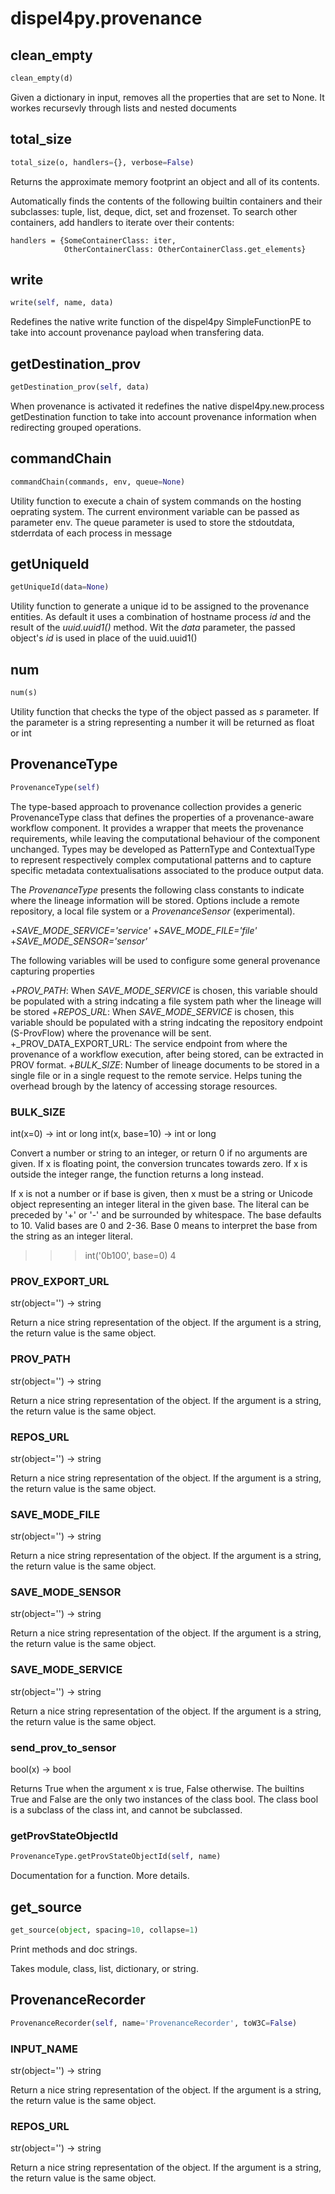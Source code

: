# dispel4py.provenance

## clean_empty
```python
clean_empty(d)
```
Given a dictionary in input, removes all the properties that are set to None.
It workes recursevly through lists and nested documents


## total_size
```python
total_size(o, handlers={}, verbose=False)
```
Returns the approximate memory footprint an object and all of its contents.

Automatically finds the contents of the following builtin containers and
their subclasses:  tuple, list, deque, dict, set and frozenset.
To search other containers, add handlers to iterate over their contents:

    handlers = {SomeContainerClass: iter,
                OtherContainerClass: OtherContainerClass.get_elements}


## write
```python
write(self, name, data)
```
Redefines the native write function of the dispel4py SimpleFunctionPE to take into account
provenance payload when transfering data.

## getDestination_prov
```python
getDestination_prov(self, data)
```
When provenance is activated it redefines the native dispel4py.new.process getDestination function to take into account provenance information
when redirecting grouped operations.

## commandChain
```python
commandChain(commands, env, queue=None)
```
Utility function to execute a chain of system commands on the hosting oeprating system.
The current environment variable can be passed as parameter env.
The queue parameter is used to store the stdoutdata, stderrdata of each process in message

## getUniqueId
```python
getUniqueId(data=None)
```
Utility function to generate a unique id to be assigned to the provenance entities. As default it uses a combination
of hostname process _id_ and the result of the _uuid.uuid1()_ method. Wit the _data_ parameter, the passed object's _id_ is used in place of the uuid.uuid1()


## num
```python
num(s)
```
Utility function that checks the type of the object passed as _s_ parameter.
If the parameter is a string representing a number it will be returned as float or int

## ProvenanceType
```python
ProvenanceType(self)
```
The type-based approach to provenance collection provides a generic ProvenanceType class
that defines the properties of a provenance-aware workflow component. It provides
a wrapper that meets the provenance requirements, while leaving the computational
behaviour of the component unchanged. Types may be developed as PatternType and ContextualType to represent respectively complex
computational patterns and to capture specific metadata contextualisations associated to the produce output data.

The _ProvenanceType_ presents the following class constants to indicate where the lineage information will be stored. Options include a remote
repository, a local file system or a _ProvenanceSensor_ (experimental).

+_SAVE_MODE_SERVICE='service'_
+_SAVE_MODE_FILE='file'_
+_SAVE_MODE_SENSOR='sensor'_

The following variables will be used to configure some general provenance capturing properties

+_PROV_PATH_: When _SAVE_MODE_SERVICE_ is chosen, this variable should be populated with a string indcating a file system path wher the lineage will be stored
+_REPOS_URL_: When _SAVE_MODE_SERVICE_ is chosen, this variable should be populated with a string indcating the repository endpoint (S-ProvFlow) where the provenance will be sent.
+_PROV_DATA_EXPORT_URL: The service endpoint from where the provenance of a workflow execution, after being stored, can be extracted in PROV format.
+_BULK_SIZE_: Number of lineage documents to be stored in a single file or in a single request to the remote service. Helps tuning the overhead brough by the latency of accessing storage resources.


### BULK_SIZE
int(x=0) -> int or long
int(x, base=10) -> int or long

Convert a number or string to an integer, or return 0 if no arguments
are given.  If x is floating point, the conversion truncates towards zero.
If x is outside the integer range, the function returns a long instead.

If x is not a number or if base is given, then x must be a string or
Unicode object representing an integer literal in the given base.  The
literal can be preceded by '+' or '-' and be surrounded by whitespace.
The base defaults to 10.  Valid bases are 0 and 2-36.  Base 0 means to
interpret the base from the string as an integer literal.
>>> int('0b100', base=0)
4
### PROV_EXPORT_URL
str(object='') -> string

Return a nice string representation of the object.
If the argument is a string, the return value is the same object.
### PROV_PATH
str(object='') -> string

Return a nice string representation of the object.
If the argument is a string, the return value is the same object.
### REPOS_URL
str(object='') -> string

Return a nice string representation of the object.
If the argument is a string, the return value is the same object.
### SAVE_MODE_FILE
str(object='') -> string

Return a nice string representation of the object.
If the argument is a string, the return value is the same object.
### SAVE_MODE_SENSOR
str(object='') -> string

Return a nice string representation of the object.
If the argument is a string, the return value is the same object.
### SAVE_MODE_SERVICE
str(object='') -> string

Return a nice string representation of the object.
If the argument is a string, the return value is the same object.
### send_prov_to_sensor
bool(x) -> bool

Returns True when the argument x is true, False otherwise.
The builtins True and False are the only two instances of the class bool.
The class bool is a subclass of the class int, and cannot be subclassed.
### getProvStateObjectId
```python
ProvenanceType.getProvStateObjectId(self, name)
```
Documentation for a function.
More details.

## get_source
```python
get_source(object, spacing=10, collapse=1)
```
Print methods and doc strings.

Takes module, class, list, dictionary, or string.
## ProvenanceRecorder
```python
ProvenanceRecorder(self, name='ProvenanceRecorder', toW3C=False)
```

### INPUT_NAME
str(object='') -> string

Return a nice string representation of the object.
If the argument is a string, the return value is the same object.
### REPOS_URL
str(object='') -> string

Return a nice string representation of the object.
If the argument is a string, the return value is the same object.
